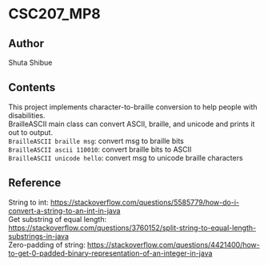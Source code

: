 # CSC207_MP8

## Author

Shuta Shibue

## Contents

This project implements character-to-braille conversion to help people with disabilities.  
BrailleASCII main class can convert ASCII, braille, and unicode and prints it out to output.  
`BrailleASCII braille msg`: convert msg to braille bits  
`BrailleASCII ascii 110010`: convert braille bits to ASCII  
`BrailleASCII unicode hello`: convert msg to unicode braille characters

## Reference

String to int: <https://stackoverflow.com/questions/5585779/how-do-i-convert-a-string-to-an-int-in-java>  
Get substring of equal length: <https://stackoverflow.com/questions/3760152/split-string-to-equal-length-substrings-in-java>  
Zero-padding of string: <https://stackoverflow.com/questions/4421400/how-to-get-0-padded-binary-representation-of-an-integer-in-java>  
